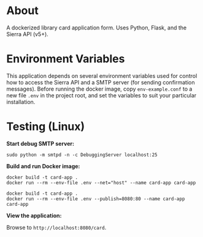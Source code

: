 # About

A dockerized library card application form. Uses Python, Flask, and the Sierra API (v5+).

# Environment Variables

This application depends on several environment variables used for control how to access the Sierra API and a SMTP server (for sending confirmation messages). Before running the docker image, copy ```env-example.conf``` to a new file ```.env``` in the project root, and set the variables to suit your particular installation.

# Testing (Linux)

__Start debug SMTP server:__

```
sudo python -m smtpd -n -c DebuggingServer localhost:25
```

__Build and run Docker image:__

```
docker build -t card-app .
docker run --rm --env-file .env --net="host" --name card-app card-app

docker build -t card-app .
docker run --rm --env-file .env --publish=8080:80 --name card-app card-app

```

__View the application:__

Browse to `http://localhost:8080/card`.

